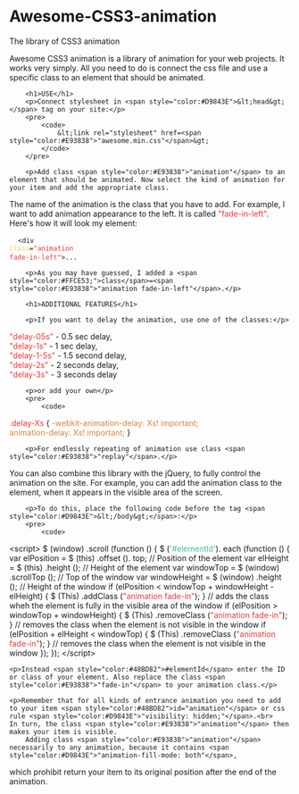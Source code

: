 # Awesome-CSS3-animation
The library of CSS3 animation

<p>Awesome CSS3 animation is a library of animation for your web projects. It works very simply.
            All you need to do is connect the css file and use a specific class to an element that should be animated.
        </p>

        <h1>USE</h1>
        <p>Connect stylesheet in <span style="color:#D9843E">&lt;head&gt;</span> tag on your site:</p>
        <pre>
            <code>
                &lt;link rel="stylesheet" href=<span style="color:#E93838">"awesome.min.css"</span>&gt;
            </code>
        </pre> 

        <p>Add class <span style="color:#E93838">"animation"</span> to an element that should be animated. Now select the kind of animation for your item and add the appropriate class. 
The name of the animation is the class that you have to add.
            For example, I want to add animation appearance to the left. It is called <span style="color:#E93838">"fade-in-left"</span>. Here's how it will look my element:
        </p>
        <pre>
            <code>
                &lt;div <span style="color:#FFCE53;">class</span>=<span style="color:#E93838">"animation fade-in-left"</span>&gt;...
            </code>
        </pre>

        <p>As you may have guessed, I added a <span style="color:#FFCE53;">class</span>=<span style="color:#E93838">"animation fade-in-left"</span>.</p>

        <h1>ADDITIONAL FEATURES</h1>

        <p>If you want to delay the animation, use one of the classes:</p>

<p>
    <span style="color:#E93838">"delay-05s"</span> - 0.5 sec delay,<br>
    <span style="color:#E93838">"delay-1s"</span> - 1 sec delay,<br>
    <span style="color:#E93838">"delay-1-5s"</span> - 1.5 second delay,<br>
    <span style="color:#E93838">"delay-2s"</span> - 2 seconds delay,<br>
    <span style="color:#E93838">"delay-3s"</span> - 3 seconds delay
        </p>

        <p>or add your own</p>
        <pre>
            <code>
<span style="color:#E93838">.delay-Xs</span>
{
    <span style="color:#D9843E">-webkit-animation-delay: Xs! important;<br>
    animation-delay: Xs! important;</span>
}
            </code>
        </pre>

        <p>For endlessly repeating of animation use class <span style="color:#E93838">"replay"</span>.</p>

<p>You can also combine this library with the jQuery, to fully control the animation on the site. For example, you can add the animation class to the element, 
    when it appears in the visible area of the screen.</p>

        <p>To do this, place the following code before the tag <span style="color:#D9843E">&lt;/body&gt;</span>:</p>
        <pre>
            <code>
&lt;script&gt;
	$ (window) .scroll (function () {
	$ (<span style="color:#48BD82">'#elementId'</span>). each (function () {
	var elPosition = $ (this) .offset (). top; 	// Position of the element
	var elHeight = $ (this) .height (); 		// Height of the element
	var windowTop = $ (window) .scrollTop (); 	// Top of the window
	var windowHeight = $ (window) .height (); 	// Height of the window
	if (elPosition < windowTop + windowHeight - elHeight) {
		$ (This) .addClass (<span style="color:#E93838">"animation fade-in"</span>);
	} 						                   // adds the class wheh the element is fully in the visible area of the window
	if (elPosition > windowTop + windowHeight) {
		$ (This) .removeClass (<span style="color:#E93838">"animation fade-in"</span>);
	} 						                   // removes the class when the element is not visible in the window
	if (elPosition + elHeight < windowTop) {
		$ (This) .removeClass (<span style="color:#E93838">"animation fade-in"</span>);
	} 						                   // removes the class when the element is not visible in the window
	});
	});
&lt;/script&gt;
            </code>
        </pre>

    <p>Instead <span style="color:#48BD82">#elementId</span> enter the ID or class of your element. Also replace the class <span style="color:#E93838">"fade-in"</span> to your animation class.</p>

    <p>Remember that for all kinds of entrance animation you need to add to your item <span style="color:#48BD82">id="animation"</span> or css rule <span style="color:#D9843E">"visibility: hidden;"</span>.<br>
    In turn, the class <span style="color:#E93838">"animation"</span> then makes your item is visible. 
        Adding class <span style="color:#E93838">"animation"</span> necessarily to any animation, because it contains <span style="color:#D9843E">"animation-fill-mode: both"</span>, 
which prohibit return your item to its original position after the end of the animation.</p>
